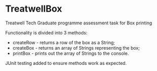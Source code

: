 # TreatwellBox

Treatwell Tech Graduate programme assessment task for Box printing

Functionality is divided into 3 methods:

* createRow - returns a row of the box as a String;
* createBox - returns an array of Strings representing the box;
* printBox - prints out the array of Strings to the console.

JUnit testing added to ensure methods work as expected.
